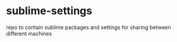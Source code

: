# sublime-settings
repo to contain sublime packages and settings for sharing between different machines
